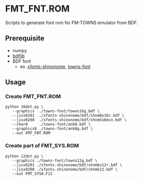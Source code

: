 FMT_FNT.ROM
===

Scripts to generate font rom for FM-TOWNS emulator from BDF.

Prerequisite
---

 - numpy
 - [bdflib](https://pypi.org/project/bdflib/)
 - BDF font
   - ex. [xfonts-shinonome](https://salsa.debian.org/fonts-team/xfonts-shinonome), [towns-font](https://github.com/pinterior/towns-font)

Usage
---

### Create FMT_FNT.ROM

```
python 16dot.py \
   --graphics  ./towns-font/towns16g.bdf \
   --jisx0201  ./xfonts-shinonome/bdf/shnm8x16r.bdf \
   --jisx0208  ./xfonts-shinonome/bdf/shnmk16min.bdf \
   --char8     ./towns-font/ank8.bdf \
   --graphics8 ./towns-font/ank8g.bdf \
   --out FMT_FNT.ROM
```

### Create part of FMT_SYS.ROM

```
python 12dot.py \
   --graphics ./towns-font/towns12g.bdf \
   --jisx0201 ./xfonts-shinonome/bdf/shnm6x12r.bdf \
   --jisx0208 ./xfonts-shinonome/bdf/shnmk12.bdf \
   --out FMT_SYS0.F12
```
